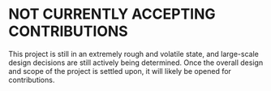 # NOT CURRENTLY ACCEPTING CONTRIBUTIONS

This project is still in an extremely rough and volatile state, and large-scale design decisions are still actively being determined. Once the overall design and scope of the project is settled upon, it will likely be opened for contributions.
